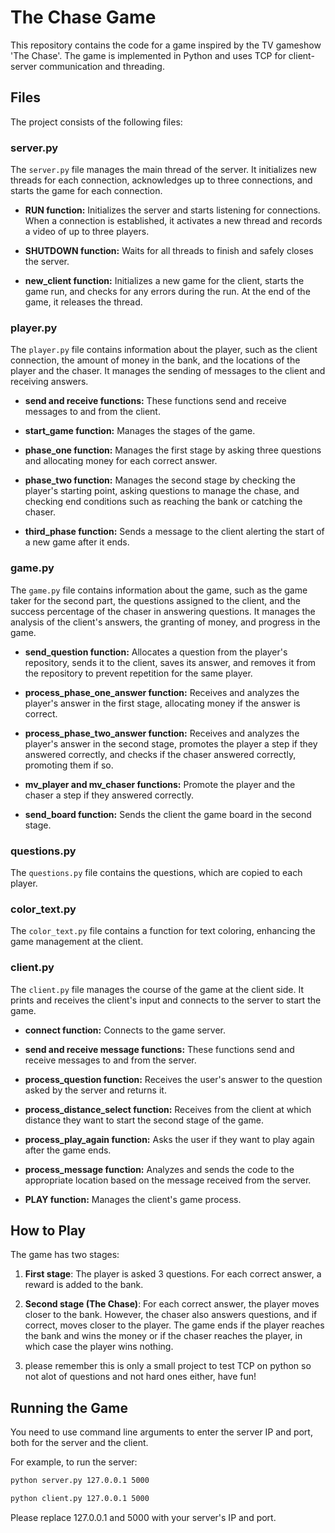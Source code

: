 # The Chase Game

This repository contains the code for a game inspired by the TV gameshow 'The Chase'. The game is implemented in Python and uses TCP for client-server communication and threading. 

## Files

The project consists of the following files:

### server.py

The `server.py` file manages the main thread of the server. It initializes new threads for each connection, acknowledges up to three connections, and starts the game for each connection.

- **RUN function:** Initializes the server and starts listening for connections. When a connection is established, it activates a new thread and records a video of up to three players.

- **SHUTDOWN function:** Waits for all threads to finish and safely closes the server.

- **new_client function:** Initializes a new game for the client, starts the game run, and checks for any errors during the run. At the end of the game, it releases the thread.

### player.py

The `player.py` file contains information about the player, such as the client connection, the amount of money in the bank, and the locations of the player and the chaser. It manages the sending of messages to the client and receiving answers.

- **send and receive functions:** These functions send and receive messages to and from the client.

- **start_game function:** Manages the stages of the game.

- **phase_one function:** Manages the first stage by asking three questions and allocating money for each correct answer.

- **phase_two function:** Manages the second stage by checking the player's starting point, asking questions to manage the chase, and checking end conditions such as reaching the bank or catching the chaser.

- **third_phase function:** Sends a message to the client alerting the start of a new game after it ends.

### game.py

The `game.py` file contains information about the game, such as the game taker for the second part, the questions assigned to the client, and the success percentage of the chaser in answering questions. It manages the analysis of the client's answers, the granting of money, and progress in the game.

- **send_question function:** Allocates a question from the player's repository, sends it to the client, saves its answer, and removes it from the repository to prevent repetition for the same player.

- **process_phase_one_answer function:** Receives and analyzes the player's answer in the first stage, allocating money if the answer is correct.

- **process_phase_two_answer function:** Receives and analyzes the player's answer in the second stage, promotes the player a step if they answered correctly, and checks if the chaser answered correctly, promoting them if so.

- **mv_player and mv_chaser functions:** Promote the player and the chaser a step if they answered correctly.

- **send_board function:** Sends the client the game board in the second stage.

### questions.py

The `questions.py` file contains the questions, which are copied to each player.

### color_text.py

The `color_text.py` file contains a function for text coloring, enhancing the game management at the client.

### client.py

The `client.py` file manages the course of the game at the client side. It prints and receives the client's input and connects to the server to start the game.

- **connect function:** Connects to the game server.

- **send and receive message functions:** These functions send and receive messages to and from the server.

- **process_question function:** Receives the user's answer to the question asked by the server and returns it.

- **process_distance_select function:** Receives from the client at which distance they want to start the second stage of the game.

- **process_play_again function:** Asks the user if they want to play again after the game ends.

- **process_message function:** Analyzes and sends the code to the appropriate location based on the message received from the server.

- **PLAY function:** Manages the client's game process.

## How to Play

The game has two stages:

1. **First stage**: The player is asked 3 questions. For each correct answer, a reward is added to the bank.

2. **Second stage (The Chase)**: For each correct answer, the player moves closer to the bank. However, the chaser also answers questions, and if correct, moves closer to the player. The game ends if the player reaches the bank and wins the money or if the chaser reaches the player, in which case the player wins nothing.
3. please remember this is only a small project to test TCP on python so not alot of questions and not hard ones either, have fun!

## Running the Game

You need to use command line arguments to enter the server IP and port, both for the server and the client.

For example, to run the server:

```bash
python server.py 127.0.0.1 5000
```

```bash
python client.py 127.0.0.1 5000
```
Please replace 127.0.0.1 and 5000 with your server's IP and port.
